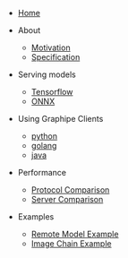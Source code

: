 <!-- docs/_sidebar.md -->

* [Home](/)

* About
    * [Motivation](motivation.md)
    * [Specification](spec.md)

* Serving models
    * [Tensorflow](serving-tensorflow.md)
    * [ONNX](serving-onnx.md)

* Using Graphipe Clients
    * [python](start-python.md)
    * [golang](start-golang.md)
    * [java](start-java.md)

* Performance
    * [Protocol Comparison](performance-protocol.md)
    * [Server Comparison](performance-server.md)

* Examples
    * [Remote Model Example](examples-remote.md)
    * [Image Chain Example](examples-image-shain.md)

